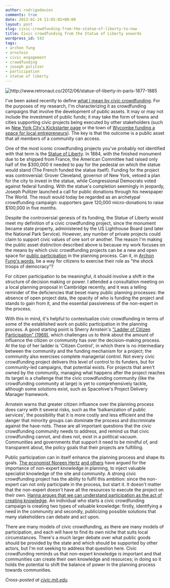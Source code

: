 ```yaml
---
author: rodrigodavies
comments: true
date: 2013-02-19 13:03:02+00:00
layout: post
slug: civic-crowdfunding-from-the-statue-of-liberty-to-now
title: Civic crowdfunding from the Statue of Liberty onwards
wordpress_id: 543
tags:
- archon fung
- arnstein
- civic engagement
- crowdfunding
- joseph pulitzer
- participation
- statue of liberty
---
```


<img src="http://rodrigodavies.com/blog/wp-content/uploads/2013/02/statue-of-liberty_crop.jpg" class="largeimg" alt="http://www.retronaut.co/2012/06/statue-of-liberty-in-paris-1877-1885"> 

I've been asked recently to define [what I mean by civic crowdfunding](http://govinthelab.com/2013/02/04/thoughts-on-civic-crowdfunding-with-rodrigo-davies-2). For the purposes of my research, I'm characterizing it as crowdfunding campaigns that involve the development of public assets. It may or may not include the investment of public funds; it may take the form of towns and cities supporting civic projects being executed by other stakeholders (such as [New York City's Kickstarter page](http://www.kickstarter.com/pages/NYC) or the town of [Wycombe funding a space for local entrepreneurs](https://spacehive.com/growanentrepreneurfortomorrow)). The key is that the outcome is a public asset that all members of a community can access.

One of the most iconic crowdfunding projects you've probably not identified with that term is the [Statue of Liberty](http://www.nps.gov/stli/historyculture/joseph-pulitzer.htm). In 1884, with the finished monument due to be shipped from France, the American Committee had raised only half of the $300,000 it needed to pay for the pedestal on which the statue would stand (The French funded the statue itself). Funding for the project was controversial: Grover Cleveland, governor of New York, vetoed a plan for the city to invest in the statue, while Congressional Democrats voted against federal funding. With the statue's completion seemingly in jeopardy, Joseph Pulitzer launched a call for public donations through his newspaper The World. The result would today be regarded as an archetypal crowdfunding campaign: supporters gave 120,000 micro-donations to raise $100,000 in five months.

Despite the controversial genesis of its funding, the Statue of Liberty would meet my definition of a civic crowdfunding project, since the monument became state property, administered by the US Lighthouse Board (and later the National Park Service). However, any number of private projects could claim to support civic values of one sort or another. The reason I'm making the public asset distinction described above is because my work focuses on the means by which civic crowdfunding projects can be a new and open space for [public participation](http://rodrigodavies.com/blog/2013/01/17/civic-crowdfunding-is-a-windfall-for-participation-not-budgets/) in the planning process. Can it, in [Archon Fung's words](www.archonfung.net/papers/FungVarietiesPAR.pdf), be a way for citizens to exercise their role as "the shock troops of democracy"?

For citizen participation to be meaningful, it should involve a shift in the structure of decision making or power. I attended a consultation meeting on a local planning proposal in Cambridge recently, and it was a telling reminder of the deficiencies that beset many public planning processes: the absence of open project data, the opacity of who is funding the project and stands to gain from it, and the essential passiveness of the non-expert in the process.

With this in mind, it's helpful to contextualize civic crowdfunding in terms of some of the established work on public participation in the planning process. A good starting point is Sherry Arnstein's ["Ladder of Citizen Participation" (1969)](http://lithgow-schmidt.dk/sherry-arnstein/ladder-of-citizen-participation.html), which challenges us to think about the amount of influence the citizen or community has over the decision-making process. At the top of her ladder is 'Citizen Control', in which there is no intermediary between the community and the funding mechanism for a project; the community also exercises complete managerial control. Not every civic crowdfunding project delivers this level of control to its funders, but for community-led campaigns, that potential exists. For projects that aren't owned by the community, managing what happens after the project reaches its target is a challenge that the civic crowdfunding community (like the crowdfunding community at large) is yet to comprehensively tackle, although some solutions exist, such as Spacehive's Project Delivery Manager framework.

Arnstein warns that greater citizen influence over the planning process does carry with it several risks, such as the 'balkanization of public services', the possibility that it is more costly and less efficient and the danger that minority groups can dominate the process and discriminate against the have-nots. These are all important questions that the civic crowdfunding community needs to address, and remind us that civic crowdfunding cannot, and does not, exist in a political vacuum. Communities and governments that support it need to be mindful of, and transparent about, the policy goals that their projects are fulfilling.

Public participation can in itself enhance the planning process and shape its goals. [The economist Noreen Hertz](http://www.ted.com/talks/noreena_hertz_how_to_use_experts_and_when_not_to.html) [and others](http://isites.harvard.edu/fs/docs/icb.topic980025.files/Wk%2011_Nov%2011th/Brabham_2009_Crowdsourcing%20Public%20Participation.pdf) have argued for the importance of non-expert knowledge in planning, to inject valuable specialist knowledge of the site and community. A strong civic crowdfunding project has the ability to fulfil this ambition: since the non-expert can not only participate in the process, but start it. It doesn't matter that the non-expert doesn't have all the resources to execute the project on their own. [Hanna argues that we can understand participation as the act of creating knowledge](http://books.google.com/books?hl=en&lr=&id=O9iBJ_f7RZ8C&oi=fnd&pg=PA59#v=onepage&q&f=false). An individual who starts a civic crowdfunding campaign is creating two types of valuable knowledge: firstly, identifying a need in the community and secondly, publicizing possible solutions that many stakeholders can debate and act upon.

There are many models of civic crowdfunding, as there are many models of participation, and each will have to find its own niche that suits local circumstances. There's a much larger debate over what public goods should be provided by the state and which should be supported by other actors, but I'm not seeking to address that question here. Civic crowdfunding reminds us that non-expert knowledge is important and that communities can create their own knowledge and resources; in doing so it holds the potential to shift the balance of power in the planning process towards communities.

_Cross-posted at [civic.mit.edu](http://civic.mit.edu/blog/rodrigodavies/civic-crowdfunding-from-the-statue-of-liberty-to-now)._
